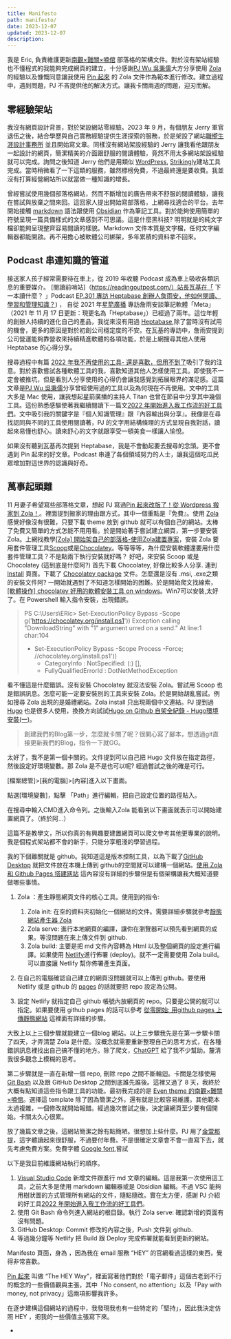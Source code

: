 ```yaml
---
title: Manifesto
path: manifesto/
date: 2023-12-07
updated: 2023-12-07
description: 
---
```


我是 Eric, 負責維護更新[南觀×難關×喃倌](https://gatestory.netlify.app/) 部落格的架構文件。對於沒有架站經驗也不懂程式的我能夠完成網頁的建立，十分感謝[PJ Wu 吳秉儒](https://twitter.com/WuPingJu)大方分享使用 [Zola](https://www.getzola.org/) 的經驗以及慷慨同意讓我使用 [Pin 起來](https://pinchlime.com/) 的 Zola 文件作為範本進行修改。建立過程中，遇到問題，PJ 不吝提供他的解決方式。讓我卡關兩週的問題，迎刃而解。

## 零經驗架站

我沒有網頁設計背景，對於架設網站零經驗。2023 年 9 月，有個朋友 Jerry 軍官退伍之後，結合學歷與自己實務經驗提供生涯探索的服務，於是架設了網站[職嚮生涯設計事務所](https://www.jaymin0810.com/) 並且開始寫文章。同樣沒有網站架設經驗的 Jerry 讓我看他跟朋友一起設計的網頁，簡潔精美的介面跟舒服的閱讀體驗，竟然不用太多網站架設經驗就可以完成。詢問之後知道 Jerry 他們是用類似 [WordPress](https://wordpress.com/zh-tw/), [Strikingly](https://tw.strikingly.com/)建站工具完成。當時稍微看了一下這類的服務，雖然標榜免費，不過最終還是要收費。我並沒有打算經營網站所以就當做一種知識的增長。

曾經嘗試使用幾個部落格網站，然而不斷增加的廣告帶來不舒服的閱讀體驗，讓我在嘗試與放棄之間來回。這回家人提出開始寫部落格，上網尋找適合的平台。去年開始接觸 [markdown](https://markdown.tw/) 語法跟使用 [Obsidian](https://obsidian.md/) 作為筆記工具。對於能夠使用簡單的符號呈現一篇具備樣式的文章感到不可思議。這是什麼黑科技? 明明就是的純文字檔卻能夠呈現整齊容易閱讀的樣貌。Markdown 文件本質是文字檔，任何文字編輯器都能開啟。再不用擔心被軟體公司綁架，多年累積的資料拿不回來。

## Podcast 串連知識的管道

接送家人孩子經常需要待在車上，從 2019 年收聽 Podcast 成為車上吸收各類訊息的重要媒介。 [閱讀前哨站]（https://readingoutpost.com/）站長瓦基在「 下一本讀什麼？ 」Podcast [EP.301 專訪 Heptabase 創辦人詹雨安，他如何閱讀、學習和管理知識？](https://podcasts.apple.com/tw/podcast/ep-301-%E5%B0%88%E8%A8%AA-heptabase-%E5%89%B5%E8%BE%A6%E4%BA%BA%E8%A9%B9%E9%9B%A8%E5%AE%89-%E4%BB%96%E5%A6%82%E4%BD%95%E9%96%B1%E8%AE%80-%E5%AD%B8%E7%BF%92%E5%92%8C%E7%AE%A1%E7%90%86%E7%9F%A5%E8%AD%98/id1532820533?i=1000629620611)) ， 自從 2021 年[星箭廣播](https://blog.starrocket.io/posts/star-rocket-podcast-ep127-project-meta-founder-alan-chan-talks-about-his-vision-and-his-note-taking-tool-meta-a/) 專訪詹雨安談筆記軟體「Meta」（2021 年 11 月 17 日更新：現更名為「Heptabase」）已經過了兩年。這位年輕的創辦人持續的進化自己的產品，我從來沒有用過 [Heptabase](https://heptabase.com/v),除了當時沒有試用的機會，更多的原因是對於初創公司穩定度的不安。在瓦基的專訪中，詹雨安提到公司營運能夠靠營收來持續精進軟體的各項功能，於是上網搜尋其他人使用 Heptabase 的心得分享。

搜尋過程中有篇 [2022 年我不再使用的工具- 還是喜歡，但用不到了](https://pinchlime.com/blog/2022-tools-i-dont-use-anymore/)吸引了我的注意。對於喜歡嘗試各種軟體工具的我，喜歡知道其他人怎樣使用工具。即使我不一定會被推坑，但是看別人分享使用的心得仍會讓我感覺到拓展眼界的滿足感。這篇文章是[PJ Wu 吳秉儒](https://twitter.com/WuPingJu)分享曾經使用過的工具以及為何現在不再使用。文中的工具大多是 Mac 使用，讓我想起星箭廣播的主持人 Titan 也曾在節目中分享其中幾個工具。這份熟悉感驅使著我繼續閱讀下一篇文[2022 年開始進入我工作流的好工具們](https://pinchlime.com/blog/2022-tools-started-entering-my-workflows/)。文中吸引我的關鍵字是『個人知識管理』跟『內容輸出與分享』。我像是在尋找認同與不同的工具使用閱讀著，PJ 的文字用結構條理的方式呈現自我對話，讀起來易懂也舒心。讀來舒心的文字就跟享受一頓美食一樣讓人愉悅。

如果沒有聽到瓦基再次提到 Heptabase，我是不會動起要去搜尋的念頭。更不會遇到 Pin 起來的好文章。Podcast 串連了各個領域努力的人士，讓我這個吃瓜民眾增加對這世界的認識與好奇。

## 萬事起頭難

11 月妻子希望寫些部落格文章，想起 PJ 寫過[Pin 起來改版了！從 Wordpress 搬家到 Zola！](https://pinchlime.com/blog/rebuilt-pinchlime/)。裡面提到搬家的理由跟方式，其中一個重點是『免費』。使用 [Zola](https://www.getzola.org/) 感覺好像沒有很難，只要下載 theme 放到 github 就可以有個自己的網站。太棒了免費又簡單的方式怎能不用用看。於是開始著手嘗試建立網頁，第一步要安裝 Zola。上網找教學[[Zola] 開始架自己的部落格-使用Zola建置專案](https://marvinhsu.eth.limo/zola-01-introduction/)，安裝 Zola 要用套件管理工具[Scoop](https://scoop.sh/)或是[Chocolatey](https://chocolatey.org/)。等等等等，為什麼安裝軟體還要用什麼套件管理工具？不是點兩下執行安裝就好嗎？ 好吧，來安裝 Scoop 或是 Chocolatey (這到底是什麼阿?) 首先下載 Chocolatey, 好像比較多人分享. 連到 [Install](https://chocolatey.org/install#generic) 頁面。下載了 [Chocolatey package](https://community.chocolatey.org/api/v2/package/chocolatey) 文件。怎麼還是沒有 .msi, .exe之類的安裝文件阿? 一開始就遇到了不知道怎樣開始的困難。於是開始爬文找線索，[[軟體操作] chocolatey 好用的軟體安裝工具 on windows](https://www.nvda.org.tw/refined/ui=2004100000tm=1989344034)。Win7可以安裝,太好了。在 Powershell 輸入指令安裝，出現錯誤。

> PS C:\Users\ERic> Set-ExecutionPolicy Bypass -Scope
> g('https://chocolatey.org/install.ps1'))
> Exception calling "DownloadString" with "1" argument
> urred on a send."
> At line:1 char:104
> + Set-ExecutionPolicy Bypass -Scope Process -Force;
> //chocolatey.org/install.ps1'))
>     + CategoryInfo          : NotSpecified: (:) [],
>     + FullyQualifiedErrorId : DotNetMethodException

看不懂這是什麼錯誤。沒有安裝 Chocolatey 就沒法安裝 Zola。嘗試用 Scoop 也是錯誤訊息。怎麼可能一定要安裝別的工具來安裝 Zola。於是開始胡亂嘗試。例如搜尋 Zola 出現的是婚禮網站。Zola install 只出現兩個中文連結。PJ 提到過 [Hugo](https://gohugo.io/) 也是很多人使用，換換方向試試[Hugo on Github 自架全紀錄 - Hugo環境安裝(一)](https://devbricker.github.io/post/hugo/markdown/hugo-on-github-%E8%87%AA%E6%9E%B6%E5%85%A8%E7%B4%80%E9%8C%84-hugo%E7%92%B0%E5%A2%83%E5%AE%89%E8%A3%9D%E4%B8%80/)。

> 創建我們的Blog第一步，怎麼就卡關了呢？很開心寫了腳本，想透過git直接更新我們的Blog，指令一下就GG。

太好了，我不是第一個卡關的。文件提到可以自己把 Hugo 文件放在指定路徑，然後設定好環境變數。那 Zola 是不是也可以呢? 經過嘗試之後的確是可行。

[檔案總管]>[我的電腦]>[內容]進入以下畫面。


點選[環境變數]，點擊 「Path」進行編輯，把自己設定位置的路徑貼入。

在搜尋中輸入CMD進入命令列。之後輸入Zola 能看到以下畫面就表示可以開始建置網頁了。（終於阿...）

這篇不是教學文，所以你真的有興趣要建置網頁可以爬文參考其他更專業的說明。我是個程式架站都不會的新手，只能分享粗淺的學習過程。

我的下個難關就是 github。我知道這是版本控制工具，以為下載了[GitHub Desktop](https://desktop.github.com/) 就把文件放在本機上傳到 github的空間就可以建構一個網站。[使用 Zola 和 Github Pages 搭建网站](https://zhuanlan.zhihu.com/p/568842507) 這內容沒有詳細的步驟但是有個架構讓我大概知道要做哪些事情。

1. Zola ：產生靜態網頁文件的核心工具。使用到的指令: 
   1. Zola init: 在空的資料夾初始化一個網站的文件。需要詳細步驟就參考[靜態網站產生器 Zola](https://editor.leonh.space/2022/zola/)
   2. Zola serve: 進行本地網頁的編譯，讓你在瀏覽器可以預先看到網頁的成果。等沒問題在來上傳文件到 github.
   3. Zola build: 主要是把 md 文件內容轉為 Html 以及整個網頁的設定進行編譯。如果使用 [Netlify](https://www.netlify.com/)進行佈署 (deploy)。就不一定需要使用 Zola build。可以直接讓 Netlify 幫你佈署產生頁面。

2. 在自己的電腦確認自己建立的網頁沒問題就可以上傳到 github。要使用 Netlify 或是 github 的 [pages](https://pages.github.com/) 的話就要把 repo 設定為公開。
3. 設定 Netlify 就指定自己 github 帳號內放網頁的 repo。只要是公開的就可以指定。如果要使用 github pages 的話可以參考 [從零開始: 用github pages 上傳靜態網站](https://medium.com/%E9%80%B2%E6%93%8A%E7%9A%84-git-git-git/%E5%BE%9E%E9%9B%B6%E9%96%8B%E5%A7%8B-%E7%94%A8github-pages-%E4%B8%8A%E5%82%B3%E9%9D%9C%E6%85%8B%E7%B6%B2%E7%AB%99-fa2ae83e6276) 這裡面有詳細的步驟。

大致上以上三個步驟就能建立一個blog 網站。以上三步驟我先是在第一步驟卡關了四天，才弄清楚 Zola 是什麼。沒概念就需要重新整理自己的思考方式，在各種錯誤訊息裡找出自己搞不懂的地方。除了爬文，[ChatGPT](https://chat.openai.com/auth/login?__cf_chl_tk=es6WNeW552xBln0pp6cNWhIQGjibV3CXv18aDZgeBCc-1681910385-0-gaNycGzNGns) 給了我不少幫助。釐清我很多觀念上模糊的思考。

第二步驟就是一直在新增一個 repo, 刪除 repo 之間不斷輪迴。卡關是怎樣使用 [Git Bash](https://gitforwindows.org/) 以及跟 GitHub Desktop 之間到底誰先誰後。這裡又過了 8 天，我終於大概有點知道這些指令跟工具的功能。最初我完成的是 [Even theme 的南觀×難關×喃倌](https://gate-story.github.io/)。選擇這 template 除了因為簡潔之外，還有就是比較容易維護。其他範本太過複雜，一個修改就開始報錯。經過幾次嘗試之後，決定讓網頁至少要有個開始。卡關太久心很累。

放了幾篇文章之後，這網站簡潔之餘有點簡陋。很想加上些什麼。PJ 用了[金萱那提](https://pinchlime.com/blog/changed-font-to-jinxuan-latte/)，這字體讀起來很舒服，不過要付年費。不是很確定文章會不會一直寫下去，就先考慮免費方案。免費字體 [Google font](https://fonts.google.com/),嘗試 



以下是我目前維護網站執行的順序。

1. [Visual Studio Code](https://code.visualstudio.com/download) 新增文件跟進行 md 文章的編輯。這是我第一次使用這工具，之前大多是使用 markdown 編輯器或是 Obsidian 編輯。不過 VSC 能夠用樹狀圖的方式管理所有網站的文件，隨點隨改。實在太方便，感謝 PJ 介紹的好工具[2022 年開始進入我工作流的好工具們](https://pinchlime.com/blog/2022-tools-started-entering-my-workflows/)。
2. 使用 Git Bash 命令列進入網站的根目錄。執行 Zola serve: 確認新增的頁面有沒有問題。
3. GitHub Desktop: Commit 修改的內容之後，Push 文件到 github.
4. 等過幾分鐘等 Netlify 把 Build 跟 Deploy 完成佈署就能看到更新的網站。





Manifesto 頁面，身為 ，因為我在 email 服務 “HEY” 的官網看過這樣的東西，覺得非常喜歡。

[Pin 起來](https://pinchlime.com/) 叫做 “The HEY Way”，裡面寫著他們對於「電子郵件」這個古老到不行的概念的一些價值觀與主張，其中「No consent, no attention」以及「Pay with money, not privacy」這兩項影響我許多。

在逐步建構這個網站的過程中，我發現我也有一些特定的「堅持」，因此我決定仿照 HEY ，把我的一些價值主張寫下來。

-